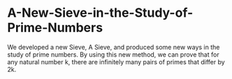 # A-New-Sieve-in-the-Study-of-Prime-Numbers
We developed a new Sieve, A Sieve, and produced some new ways in the study of prime numbers. By using this new method, we can prove that for any natural number k, there are infinitely many pairs of primes that differ by 2k.
